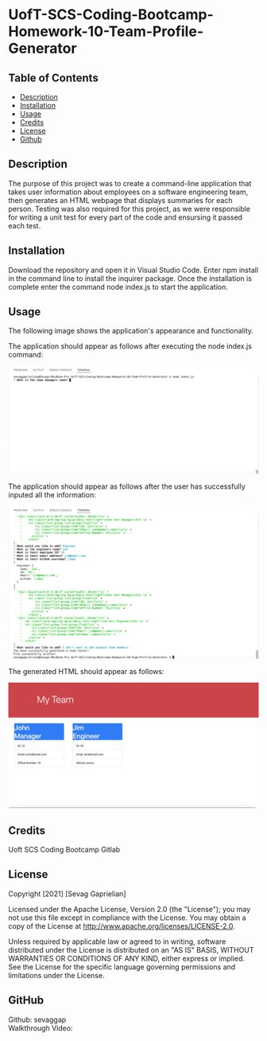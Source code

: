 # UofT-SCS-Coding-Bootcamp-Homework-10-Team-Profile-Generator

## Table of Contents
* [Description](#desc) <br>
* [Installation](#install) <br>
* [Usage](#usage) <br>
* [Credits](#credits) <br>
* [License](#license) <br>
* [Github](#github) <br>

<a name="desc"></a>
## Description

The purpose of this project was to create a command-line application that takes user information about employees on a software engineering team, then generates an HTML webpage that displays summaries for each person. Testing was also required for this project, as we were responsible for writing a unit test for every part of the code and ensursing it passed each test.

<a name="install"></a>
## Installation
 Download the repository and open it in Visual Studio Code. Enter npm install in the command line to install the inquirer package. Once the installation is complete enter the command node index.js to start the application.
 
 <a name="usage"></a>
## Usage
The following image shows the application's appearance and functionality.

The application should appear as follows after executing the node index.js command:

![Node index.js command executed](./imgs/Application-Screenshot-1.png)

The application should appear as follows after the user has successfully inputed all the information:

![Application success](./imgs/Application-Screenshot-2.png)

The generated HTML should appear as follows:

![Generated README](./imgs/Application-Screenshot-3.png)

 <a name="Credits"></a>
## Credits
Uoft SCS Coding Bootcamp Gitlab

 <a name="License"></a>
## License
Copyright [2021] [Sevag Gaprielian]

Licensed under the Apache License, Version 2.0 (the "License"); you may not use this file except in compliance with the License.
You may obtain a copy of the License at http://www.apache.org/licenses/LICENSE-2.0.

Unless required by applicable law or agreed to in writing, software
distributed under the License is distributed on an "AS IS" BASIS,
WITHOUT WARRANTIES OR CONDITIONS OF ANY KIND, either express or implied.
See the License for the specific language governing permissions and
limitations under the License.

 <a name="github"></a>
## GitHub
Github: sevaggap <br>
Walkthrough Video: 